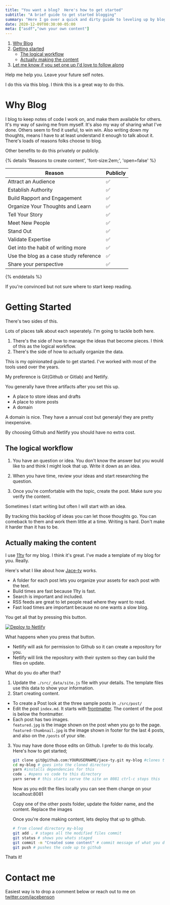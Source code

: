 ```yaml
---
title: "You want a blog?  Here's how to get started"
subtitle: "A brief guide to get started blogging"
summary: "Here I go over a quick and dirty guide to leveling up by blogging"
date: 2020-12-09T00:30:00-05:00
meta: ["asdf","own your own content"]
---
```


1.  [Why Blog](#why-blog)
1.  [Getting started](#getting-started)
    - [The logical workflow](#the-logical-workflow)
    - [Actually making the content](#actually-making-the-content)
1.  [Let me know if you set one up I'd love to follow along](#contact-me)


Help me help you. Leave your future self notes.

I do this via this blog.  I think this is a great way to do this.  
<span><a name="why-blog"></a></span>

# Why Blog

I blog to keep notes of code I work on, and make them available for others.  It's my way of saving me from myself.  It's also my way of sharing what I've done.  Others seem to find it useful, to win win.  Also writing down my thoughts, means I have to at least understand it enough to talk about it.  There's loads of reasons folks choose to blog.  

Other benefits to do this privately or publicly.

{% details 'Reasons to create content', 'font-size:2em;', 'open=false' %}

| Reason                     | Publicly |
| ------------------------------------- | --- |
| Attract an Audience                    | ✅ |
| Establish Authority                    | ✅ |
| Build Rapport and Engagement           | ✅ |
| Organize Your Thoughts and Learn       | ✅ |
| Tell Your Story                        | ✅ |
| Meet New People                        | ✅ |
| Stand Out                              | ✅ |
| Validate Expertise                     | ✅ |
| Get into the habit of writing more     | ✅ |
| Use the blog as a case study reference | ✅ |
| Share your perspective                 | ✅ |

{% enddetails %}

If you're convinced but not sure where to start keep reading.
<span><a name="getting-started"></a></span>

# Getting Started

There's two sides of this.

Lots of places talk about each seperately.  I'm going to tackle both here.

1. There's the side of how to manage the ideas that become pieces.  I think of this as the logical workflow.
2. There's the side of how to actually organize the data.

This is my opinionated guide to get started.  I've worked with most of the tools used over the years.

My preference is Git(Github or Gitlab) and Netlify.

You generally have three artifacts after you set this up.

- A place to store ideas and drafts
- A place to store posts
- A domain

A domain is nice.  They have a annual cost but generalyl they are pretty inexpensive.

By choosing Github and Netlify you should have no extra cost.
<span><a name="the-logical-workflow"></a></span>

## The logical workflow

1.  You have an question or idea.  You don't know the answer but you would like to and think I might look that up.  Write it down as an idea.

1.  When you have time, review your ideas and start researching the question.  

1.  Once you're comfortable with the topic, create the post.  Make sure you verify the content.

Sometimes I start writing but often I will start with an idea.

By tracking this backlog of ideas you can let those thoughts go.  You can comeback to them and work them little at a time.  Writing is hard.  Don't make it harder than it has to be.
<span><a name="actually-making-the-content"></a></span>

## Actually making the content

I use [11ty](https://11ty.dev) for my blog.  I think it's great.  I've made a template of my blog for you.  Really.

Here's what I like about how [Jace-ty](https://github.com/jacebenson/jace-ty) works.

- A folder for each post lets you organize your assets for each post with the text.
- Build times are fast because 11ty is fast.
- Search is important and included.
- RSS feeds are great to let people read where they want to read.
- Fast load times are important because no one wants a slow blog.

You get all that by pressing this button.

[![Deploy to Netlify](https://www.netlify.com/img/deploy/button.svg)](https://app.netlify.com/start/deploy?repository=https://github.com/jacebenson/jace-ty)

What happens when you press that button.  

- Netlify will ask for permission to Github so it can create a repository for you.  
- Netlify will link the repository with their system so they can build the files on update.

What do you do after that?

1. Update the `./src/_data/site.js` file with your details.  The template files use this data to show your information.
2. Start creating content.
  - To create a Post look at the three sample posts in `./src/post/`
  - Edit the post `index.md`.  It starts with [frontmatter](https://www.11ty.dev/docs/data-frontmatter/).  The content of the post is below the frontmatter.
  - Each post has two images.  
    `featured.jpg` is the image shown on the post when you go to the page.
    `featured-thumbnail.jpg` is the image shown in footer for the last 4 posts, and also on the `/posts` of your site.
3. You may have done those edits on Github.  I prefer to do this locally.  Here's how to get started;
  
    ```bash
    git clone git@github.com:YOURUSERNAME/jace-ty.git my-blog #clones the code made from above
    cd my-blog # goes into the cloned directory
    yarn #installs dependencies for this
    code . #opens vs code to this directory
    yarn serve # this starts serve the site on 8081 ctrl-c stops this
    ```
    Now as you edit the files locally you can see them change on your localhost:8081

    Copy one of the other posts folder, update the folder name, and the content.  Replace the images

    Once you're done making content, lets deploy that up to github.

    ```bash
    # from cloned directory my-blog
    git add . # stages all the modified files commit
    git status # shows you whats staged
    git commit -m "Created some content" # commit message of what you did
    git push # pushes the code up to github
    ```
  
Thats it!

<span><a name="contact-me"></a></span>

# Contact me

Easiest way is to drop a comment below or reach out to me on [twitter.com/jacebenson](https://twitter.com/jacebenson)